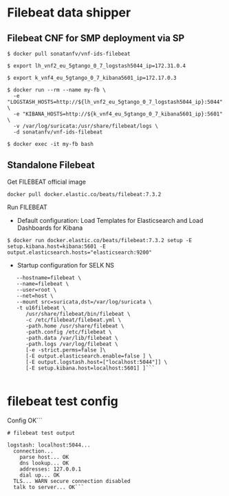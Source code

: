 # Filebeat data shipper

## Filebeat CNF for SMP deployment via SP

```
$ docker pull sonatanfv/vnf-ids-filebeat

$ export lh_vnf2_eu_5gtango_0_7_logstash5044_ip=172.31.0.4

$ export k_vnf4_eu_5gtango_0_7_kibana5601_ip=172.17.0.3

$ docker run --rm --name my-fb \
  -e "LOGSTASH_HOSTS=http://${lh_vnf2_eu_5gtango_0_7_logstash5044_ip}:5044" \
  -e "KIBANA_HOSTS=http://${k_vnf4_eu_5gtango_0_7_kibana5601_ip}:5601" \
  -v /var/log/suricata:/usr/share/filebeat/logs \
  -d sonatanfv/vnf-ids-filebeat

$ docker exec -it my-fb bash

```

## Standalone Filebeat

Get FILEBEAT official image

```docker pull docker.elastic.co/beats/filebeat:7.3.2```

Run FILEBEAT

* Default configuration: Load Templates for Elasticsearch and Load Dashboards for Kibana

```$ docker run docker.elastic.co/beats/filebeat:7.3.2 setup -E setup.kibana.host=kibana:5601 -E output.elasticsearch.hosts="elasticsearch:9200"```

* Startup configuration for SELK NS

```$ docker run -d --rm \
   --hostname=filebeat \
   --name=filebeat \
   --user=root \
   --net=host \
   --mount src=suricata,dst=/var/log/suricata \
   -t u16filebeat \
      /usr/share/filebeat/bin/filebeat \
      -c /etc/filebeat/filebeat.yml \
      -path.home /usr/share/filebeat \
      -path.config /etc/filebeat \
      -path.data /var/lib/filebeat \
      -path.logs /var/log/filebeat \
      [-e -strict.perms=false ]\
      [-E output.elasticsearch.enable=false ] \
      [-E output.logstash.host=["localhost:5044"]] \
      [-E setup.kibana.host=localhost:5601] ]```


```
# filebeat test config

Config OK```

```
# filebeat test output

logstash: localhost:5044...
  connection...
    parse host... OK
    dns lookup... OK
    addresses: 127.0.0.1
    dial up... OK
  TLS... WARN secure connection disabled
  talk to server... OK```

